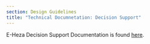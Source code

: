 ```yaml
---
section: Design Guidelines
title: "Technical Documnetation: Decision Support"
---
```


E-Heza Decision Support Documentation is found [here](https://docs.google.com/spreadsheets/d/1sg3rtM-oDEEOdhvalgIhVGz-BhSq0rijst6AZ1-m_6Q/edit?usp=sharing).
